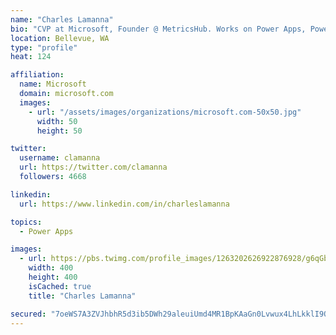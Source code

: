 ```yaml
---
name: "Charles Lamanna"
bio: "CVP at Microsoft, Founder @ MetricsHub. Works on Power Apps, Power Automate, Power Virtual Agent, Common Data Service and Dynamics 365."
location: Bellevue, WA
type: "profile"
heat: 124

affiliation:
  name: Microsoft
  domain: microsoft.com
  images:
    - url: "/assets/images/organizations/microsoft.com-50x50.jpg"
      width: 50
      height: 50

twitter:
  username: clamanna
  url: https://twitter.com/clamanna
  followers: 4668

linkedin:
  url: https://www.linkedin.com/in/charleslamanna

topics:
  - Power Apps

images:
  - url: https://pbs.twimg.com/profile_images/1263202626922876928/g6qGbHZ-_400x400.jpg
    width: 400
    height: 400
    isCached: true
    title: "Charles Lamanna"

secured: "7oeWS7A3ZVJhbhR5d3ib5DWh29aleuiUmd4MR1BpKAaGn0Lvwux4LhLkklI9OAnbQ1aCaLXrFkR9Qs0jTN3yEw/0nP2wLv4n3cDetBAlkDEGYlzLahGQaDJcHPoKJwxu8qepnQTJep6FSN1P7HnyrcD2SPgfGMiTj6yGSRuPm/2DSWSgaA0TcuLytC990ilXkKmpHLTuZrrAdpd0s0p3wP7q6/+kMxlvBgTBOis4NytOOPQ+LT6uTXKMYKxexKrsCvKVVOPGXbO5J7bykA38nxXs9qJh39nHURlxyvGyVy4k44a9xDfCNqg3AXW1+IyYn9zAPE+NyiEkUi4fBR6DQIhVadJD3q4peQIK3l93CEG3Rrq04dGBgtXwQhy44SqaJz+BN+EcWltmqxjw916oxaBcjFswe9ltoRYvaaW9byU=;sjM8VpRgonigmjT8uUY+Jg=="
---
```


